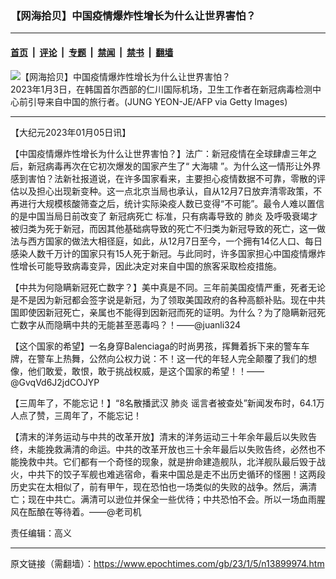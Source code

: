 ### 【网海拾贝】中国疫情爆炸性增长为什么让世界害怕？

---

#### [首页](../../../..?n13899974) &nbsp;|&nbsp; [评论](../../../../../epoch-comment?n13899974) &nbsp;|&nbsp; [专题](../../../../../epoch-special?n13899974) &nbsp;|&nbsp; [禁闻](../../../../../epoch-news?n13899974) &nbsp;|&nbsp; [禁书](../../../../../books?n13899974) &nbsp;|&nbsp; [翻墙](https://github.com/gfw-breaker/nogfw/blob/master/README.md?n13899974)


<div><img alt="【网海拾贝】中国疫情爆炸性增长为什么让世界害怕？" class="attachment-djy_600_400 size-djy_600_400 wp-post-image" src="https://i.epochtimes.com/assets/uploads/2023/01/id13898787-GettyImages-1245956431-600x400.jpg"/>
<div class="caption">
 2023年1月3日，在韩国首尔西部的仁川国际机场，卫生工作者在新冠病毒检测中心前引导来自中国的旅行者。(JUNG YEON-JE/AFP via Getty Images)
</div></div><hr/><div class="post_content" id="artbody" itemprop="articleBody">
 <!-- article content begin -->
 <p>
  【大纪元2023年01月05日讯】
 </p>
 <p>
  【中国疫情爆炸性增长为什么让世界害怕？】法广：新冠疫情在全球肆虐三年之后，新冠病毒再次在它初次爆发的国家产生了“
  <ok href="https://www.epochtimes.com/gb/tag/%E5%A4%A7%E6%B5%B7%E5%95%B8.html">
   大海啸
  </ok>
  ”。为什么这一情形让外界感到害怕？法新社报道说，在许多国家看来，主要担心疫情数据不可靠，零散的评估以及担心出现新变种。这一点北京当局也承认，自从12月7日放弃清零政策，不再进行大规模核酸筛查之后，统计实际染疫人数已变得“不可能”。最令人难以置信的是中国当局日前改变了
  <ok href="https://www.epochtimes.com/gb/tag/%E6%96%B0%E5%86%A0%E7%97%85%E6%AD%BB%E4%BA%A1.html">
   新冠病死亡
  </ok>
  标准，只有病毒导致的
  <ok href="https://www.epochtimes.com/gb/tag/%E8%82%BA%E7%82%8E.html">
   肺炎
  </ok>
  及呼吸衰竭才被归类为死于新冠，而因其他基础病导致的死亡不归类为新冠导致的死亡，这一做法与西方国家的做法大相径庭，如此，从12月7日至今，一个拥有14亿人口、每日感染人数千万计的国家只有15人死于新冠。与此同时，许多国家担心中国疫情爆炸性增长可能导致病毒变异，因此决定对来自中国的旅客采取检疫措施。
 </p>
 <p>
  【中共为何隐瞒新冠死亡数字？】美中真是不同。三年前美国疫情严重，死者无论是不是因为新冠都会签字说是新冠，为了领取美国政府的各种高额补贴。现在中共国即使因新冠死亡，亲属也不能得到因新冠而死的证明。为什么？为了隐瞒新冠死亡数字从而隐瞒中共的无能甚至恶毒吗？！——@juanli324
 </p>
 <p>
  【这个国家的希望】一名身穿Balenciaga的时尚男孩，挥舞着拆下来的警车车牌，在警车上热舞，公然向公权力说：不！这一代的年轻人完全颠覆了我们的想像，他们敢爱，敢恨，敢于挑战权威，是这个国家的希望！！——@GvqVd6J2jdCOJYP
 </p>
 <p>
  【三周年了，不能忘记！】“8名散播武汉
  <ok href="https://www.epochtimes.com/gb/tag/%E8%82%BA%E7%82%8E.html">
   肺炎
  </ok>
  谣言者被查处”新闻发布时，64.1万人点了赞，三周年了，不能忘记！
 </p>
 <p>
  【清末的洋务运动与中共的改革开放】清末的洋务运动三十年余年最后以失败告终，未能挽救满清的命运。中共的改革开放也三十余年最后以失败告终，必然也不能挽救中共。它们都有一个奇怪的现象，就是拚命建造舰队，北洋舰队最后毁于战火，中共下的饺子军舰也难逃宿命，看来中国总是走不出历史循环的怪圈！这两段历史实在太相似了，前有甲午，现在恐怕也一场类似的失败的战争。然后，满清亡；现在中共亡。满清可以逊位并保全一些优待；中共恐怕不会。所以一场血雨腥风在酝酿在等待着。——@老司机
 </p>
 <p>
  责任编辑：高义
 </p>
 <!-- article content end -->
 <div id="below_article_ad">
 </div>
</div>


---

原文链接（需翻墙）：https://www.epochtimes.com/gb/23/1/5/n13899974.htm